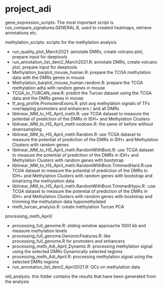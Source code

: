 # project_adi

gene_expression_scripts: The most important script is run_compare_signatures.GENERAL.R, used to created heatmaps, retrieve annotations etc.

methylation_scripts: scripts for the methylation analysis
- run_quality_plot_March2021: annotate DMRs, create volcano plot, prepare input for deeptools
- run_annotation_list_dem2_March2021.R: annotate DMRs, create volcano plot, prepare input for deeptools
- Methylation_barplot_mouse_human.R: prepare the TCGA methylation data with the DMRs genes in mouse
- Methylation_barplot_mouse_human.random.R: prepare the TCGA methylation adta with random genes in mouse
- TCGA_to_TURCAN_new.R: predict the Turcan dataset using the TCGA data and the DMRs genes in mouse
- tf_avg_profile.PromotersExons.R: plot avg methylation signals of TFs overlapping promoters and enhancers / and all DMRs
- liblinear_MM_to_HS_April_meth.R: use TCGA dataset to measure the potential of prediction of the DMRs in IDH+ and Methylation Clusters
- liblinear_MM_to_HS_April_meth.nodown.R: the same of before without downsampling
- liblinear_MM_to_HS_April_meth.Random.R: use TCGA dataset to measure the potential of prediction of the DMRs in IDH+ and Methylation Clusters with random genes
- liblinear_MM_to_HS_April_meth.RandomWithBoot.R: use TCGA dataset to measure the potential of prediction of the DMRs in IDH+ and Methylation Clusters with random genes with bootstrap
- liblinear_MM_to_HS_April_meth.RandomWithBoot.TrimmedHard.R:use TCGA dataset to measure the potential of prediction of the DMRs in IDH+ and Methylation Clusters with random genes with bootstrap and binarizing the methylation data
- liblinear_MM_to_HS_April_meth.RandomWithBoot.TrimmedHypo.R: :use TCGA dataset to measure the potential of prediction of the DMRs in IDH+ and Methylation Clusters with random genes with bootstrap and trimming the methylation data hypomethylated
- meth_turcan_analysis.R: create methylation Turcan PCA

processing_meth_April/
- processing_full_genome.R: sliding window approache 1000 kb and measure methylation levels
- processing_full_genome.GenomicFeatures.R: like processing_full_genome.R for promoters and enhancers
- processing_meth_Adi_April_Dynamic.R: processing methylation signal using the selected DMRs Dynamically selected regions
- processing_meth_Adi_April.R: processing methylation signal using the selected DMRs regions
- run_annotation_list_dem2_April2021.R: QCs on methylation data

old_analysis: this folder contains the results that have been generated  from the analysis
